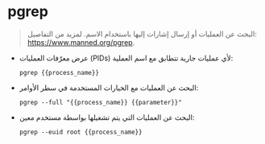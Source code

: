 # pgrep

> البحث عن العمليات أو إرسال إشارات إليها باستخدام الاسم.
> لمزيد من التفاصيل: <https://www.manned.org/pgrep>.

- عرض معرّفات العمليات (PIDs) لأي عمليات جارية تتطابق مع اسم العملية:

  `pgrep {{process_name}}`

- البحث عن العمليات مع الخيارات المستخدمة في سطر الأوامر:

  `pgrep --full "{{process_name}} {{parameter}}"`

- البحث عن العمليات التي يتم تشغيلها بواسطة مستخدم معين:

  `pgrep --euid root {{process_name}}`
